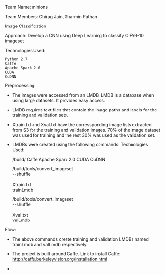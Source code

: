 Team Name: minions

Team Members: Chirag Jain, Sharmin Pathan

Image Classification

Approach: Develop a CNN using Deep Learning to classify CIFAR-10 imageset

Technologies Used:

    Python 2.7
    Caffe
    Apache Spark 2.0
    CUDA
    CuDNN
    
Preprocessing:
- The images were accessed from an LMDB. LMDB is a database when using large datasets. It provides easy access.
- LMDB requires text files that contain the image paths and labels for the training and validation sets.
- Xtrain.txt and Xval.txt have the corressponding image lists extracted from S3 for the training and validation images. 70% of the image dataset was used for training and the rest 30% was used as the validation set.
- LMDBs were created using the following commands:
Technologies Used:

    <path to caffe>/build/
    Caffe
    Apache Spark 2.0
    CUDA
    CuDNN
    

    <path to caffe>/build/tools/convert_imageset \
    --shuffle \
    <path to the images> \
    Xtrain.txt \
    trainLmdb
    
    <path to caffe>/build/tools/convert_imageset \
    --shuffle \
    <path to the images> \
    Xval.txt \
    valLmdb
    

Flow:
- The above commands create training and validation LMDBs named trainLmdb and valLmdb respectively.

- The project is built around Caffe. Link to install Caffe: http://caffe.berkeleyvision.org/installation.html
- 

